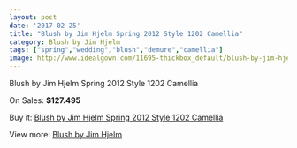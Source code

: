 ```yaml
---
layout: post
date: '2017-02-25'
title: "Blush by Jim Hjelm Spring 2012 Style 1202 Camellia"
category: Blush by Jim Hjelm
tags: ["spring","wedding","blush","demure","camellia"]
image: http://www.idealgown.com/11695-thickbox_default/blush-by-jim-hjelm-spring-2012-style-1202-camellia.jpg
---
```

Blush by Jim Hjelm Spring 2012 Style 1202 Camellia

On Sales: **$127.495**
<a href="https://www.idealgown.com/en/blush-by-jim-hjelm/4757-blush-by-jim-hjelm-spring-2012-style-1202-camellia.html"><amp-img layout="responsive" width="600" height="600" src="//www.idealgown.com/11695-thickbox_default/blush-by-jim-hjelm-spring-2012-style-1202-camellia.jpg" alt="Blush by Jim Hjelm Spring 2012 Style 1202 Camellia 0" /></a>
<a href="https://www.idealgown.com/en/blush-by-jim-hjelm/4757-blush-by-jim-hjelm-spring-2012-style-1202-camellia.html"><amp-img layout="responsive" width="600" height="600" src="//www.idealgown.com/11696-thickbox_default/blush-by-jim-hjelm-spring-2012-style-1202-camellia.jpg" alt="Blush by Jim Hjelm Spring 2012 Style 1202 Camellia 1" /></a>

Buy it: [Blush by Jim Hjelm Spring 2012 Style 1202 Camellia](https://www.idealgown.com/en/blush-by-jim-hjelm/4757-blush-by-jim-hjelm-spring-2012-style-1202-camellia.html "Blush by Jim Hjelm Spring 2012 Style 1202 Camellia")

View more: [Blush by Jim Hjelm](https://www.idealgown.com/en/58-blush-by-jim-hjelm "Blush by Jim Hjelm")